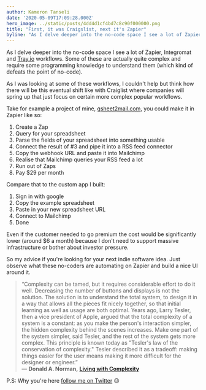 ```yaml
---
author: Kameron Tanseli
date: '2020-05-09T17:09:28.000Z'
hero_image: ../static/posts/4dd4d1cf4bd7c8c90f000000.png
title: "First, it was Craigslist, next it's Zapier"
byline: "As I delve deeper into the no-code space I see a lot of Zapier, Integromat and Tray.io workflows. Some of these are actually quite complex and require some programming knowledge to understand them (which kind of defeats the point of no-code)."
---
```


As I delve deeper into the no-code space I see a lot of Zapier, Integromat and [Tray.io](https://tray.io) workflows. Some of these are actually quite complex and require some programming knowledge to understand them (which kind of defeats the point of no-code).  
  
As I was looking at some of these workflows, I couldn't help but think how there will be this eventual shift like with Craiglist where companies will spring up that just focus on certain more complex popular workflows.

Take for example a project of mine, [gsheet2mail.com](https://gsheet2mail.com), you could make it in Zapier like so:

1.  Create a Zap
2.  Query for your spreadsheet
3.  Parse the fields of your spreadsheet into something usable
4.  Connect the result of #3 and pipe it into a RSS feed connector
5.  Copy the webhook URL and paste it into Mailchimp
6.  Realise that Mailchimp queries your RSS feed a lot
7.  Run out of Zaps
8.  Pay $29 per month

Compare that to the custom app I built:

1.  Sign in with google
2.  Copy the example spreadsheet
3.  Paste in your new spreadsheet URL
4.  Connect to Mailchimp
5.  Done

Even if the customer needed to go premium the cost would be significantly lower (around $6 a month) because I don't need to support massive infrastructure or bother about investor pressure.

So my advice if you're looking for your next indie software idea. Just observe what these no-coders are automating on Zapier and build a nice UI around it.

> “Complexity can be tamed, but it requires considerable effort to do it well. Decreasing the number of buttons and displays is not the solution. The solution is to understand the total system, to design it in a way that allows all the pieces fit nicely together, so that initial learning as well as usage are both optimal. Years ago, Larry Tesler, then a vice president of Apple, argued that the total complexity of a system is a constant: as you make the person's interaction simpler, the hidden complexity behind the scenes increases. Make one part of the system simpler, said Tesler, and the rest of the system gets more complex. This principle is known today as "Tesler's law of the conservation of complexity." Tesler described it as a tradeoff: making things easier for the user means making it more difficult for the designer or engineer.”  
> ― **Donald A. Norman,** [**Living with Complexity**](https://www.goodreads.com/work/quotes/13144201)

P.S: Why you're here [follow me on Twitter](https://twitter.com/KameronTanseli) 😉